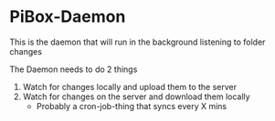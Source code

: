 # PiBox-Daemon

This is the daemon that will run in the background listening to folder changes

The Daemon needs to do 2 things 

1. Watch for changes locally and upload them to the server
2.  Watch for changes on the server and download them locally
    * Probably a cron-job-thing that syncs every X mins